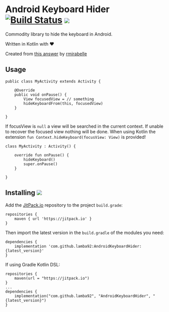 # Android Keyboard Hider [![Build Status](https://travis-ci.org/lamba92/AndroidKeyboardHider.svg?branch=master)](https://travis-ci.org/lamba92/AndroidKeyboardHider) [![](https://jitpack.io/v/lamba92/AndroidKeyboardHider.svg)](https://jitpack.io/#lamba92/AndroidKeyboardHider)

Commodity library to hide the keyboard in Android.

Written in Kotlin with ❤️

Created from [this answer](https://stackoverflow.com/questions/1109022/close-hide-the-android-soft-keyboard/17789187#17789187) by [rmirabelle](https://stackoverflow.com/users/680583/rmirabelle)

## Usage

```
public class MyActivity extends Activity {
    
    @Override
    public void onPause() {
        View focusedView = // something
        hideKeyboardFrom(this, focusedView)
    }
    
}

```

If focusView is `null` a view will be searched in the current context. If unable to recover the focused view nothing will be done.
When using Kotlin the extension `fun Context.hideKeyboard(focusView: View)` is provided!

```
class MyActivity : Activity() {

    override fun onPause() {
        hideKeyboard()
        super.onPause()
    }
    
}
```

## Installing [![](https://jitpack.io/v/lamba92/AndroidKeyboardHider.svg)](https://jitpack.io/#lamba92/AndroidKeyboardHider)

Add the [JitPack.io](http://jitpack.io) repository to the project `build.grade`:
```
repositories {
    maven { url 'https://jitpack.io' }
}
```

Then import the latest version in the `build.gradle` of the modules you need:

```
dependencies {
    implementation 'com.github.lamba92:AndroidKeyboardHider:{latest_version}'
}
```

If using Gradle Kotlin DSL:
```
repositories {
    maven(url = "https://jitpack.io")
}
...
dependencies {
    implementation("com.github.lamba92", "AndroidKeyboardHider", "{latest_version}")
}
```
